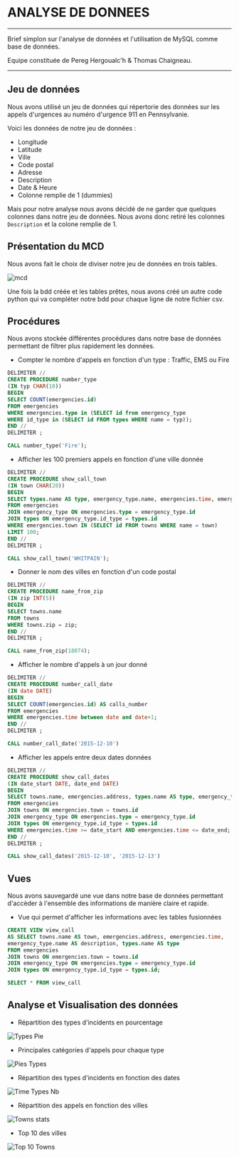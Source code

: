 # ANALYSE DE DONNEES

---

Brief simplon sur l'analyse de données et l'utilisation de MySQL comme base de données.  

Equipe constituée de Pereg Hergoualc'h & Thomas Chaigneau.

---

## Jeu de données

Nous avons utilisé un jeu de données qui répertorie des données sur les appels d'urgences au numéro d'urgence 911 en Pennsylvanie.   

Voici les données de notre jeu de données :  
- Longitude
- Latitude
- Ville
- Code postal
- Adresse
- Description
- Date & Heure
- Colonne remplie de 1 (dummies)

Mais pour notre analyse nous avons décidé de ne garder que quelques colonnes dans notre jeu de données. Nous avons donc retiré les colonnes `Description` et la colone remplie de 1.  

## Présentation du MCD

Nous avons fait le choix de diviser notre jeu de données en trois tables.

![mcd](./images/MCD.png)

Une fois la bdd créée et les tables prêtes, nous avons créé un autre code python qui va compléter notre bdd pour chaque ligne de notre fichier csv.

## Procédures

Nous avons stockée différentes procédures dans notre base de données permettant de filtrer plus rapidement les données.  

- Compter le nombre d'appels en fonction d'un type : Traffic, EMS ou Fire

```SQL
DELIMITER //
CREATE PROCEDURE number_type
(IN typ CHAR(10))
BEGIN
SELECT COUNT(emergencies.id) 
FROM emergencies 
WHERE emergencies.type in (SELECT id from emergency_type 
WHERE id_type in (SELECT id FROM types WHERE name = typ));
END //
DELIMITER ;

CALL number_type('Fire');
```

- Afficher les 100 premiers appels en fonction d'une ville donnée

```SQL
DELIMITER //
CREATE PROCEDURE show_call_town
(IN town CHAR(20))
BEGIN
SELECT types.name AS type, emergency_type.name, emergencies.time, emergencies.address
FROM emergencies
JOIN emergency_type ON emergencies.type = emergency_type.id
JOIN types ON emergency_type.id_type = types.id
WHERE emergencies.town IN (SELECT id FROM towns WHERE name = town)
LIMIT 100;
END //
DELIMITER ;

CALL show_call_town('WHITPAIN');
```

- Donner le nom des villes en fonction d'un code postal

```SQL
DELIMITER //
CREATE PROCEDURE name_from_zip
(IN zip INT(5))
BEGIN
SELECT towns.name 
FROM towns 
WHERE towns.zip = zip;
END //
DELIMITER ;

CALL name_from_zip(18074);
```

- Afficher le nombre d'appels à un jour donné

```SQL
DELIMITER //
CREATE PROCEDURE number_call_date
(IN date DATE)
BEGIN
SELECT COUNT(emergencies.id) AS calls_number
FROM emergencies
WHERE emergencies.time between date and date+1;
END //
DELIMITER ;

CALL number_call_date('2015-12-10')
```

- Afficher les appels entre deux dates données

```SQL
DELIMITER //
CREATE PROCEDURE show_call_dates
(IN date_start DATE, date_end DATE)
BEGIN
SELECT towns.name, emergencies.address, types.name AS type, emergency_type.name
FROM emergencies
JOIN towns ON emergencies.town = towns.id
JOIN emergency_type ON emergencies.type = emergency_type.id
JOIN types ON emergency_type.id_type = types.id
WHERE emergencies.time >= date_start AND emergencies.time <= date_end;
END //
DELIMITER ;

CALL show_call_dates('2015-12-10', '2015-12-13')
```

## Vues

Nous avons sauvegardé une vue dans notre base de données permettant d'accèder à l'ensemble des informations de manière claire et rapide.  

- Vue qui permet d'afficher les informations avec les tables fusionnées

```SQL
CREATE VIEW view_call
AS SELECT towns.name AS town, emergencies.address, emergencies.time, 
emergency_type.name AS description, types.name AS type
FROM emergencies
JOIN towns ON emergencies.town = towns.id
JOIN emergency_type ON emergencies.type = emergency_type.id
JOIN types ON emergency_type.id_type = types.id;

SELECT * FROM view_call
```

## Analyse et Visualisation des données

- Répartition des types d'incidents en pourcentage

![Types Pie](./images/types_pie.PNG)

- Principales catégories d'appels pour chaque type

![Pies Types](./images/pies_types.png)

- Répartition des types d'incidents en fonction des dates

![Time Types Nb](./images/time_types_nb.png)

- Répartition des appels en fonction des villes

![Towns stats](./images/towns_stats.PNG)

- Top 10 des villes

![Top 10 Towns](./images/towns_top10.PNG)
